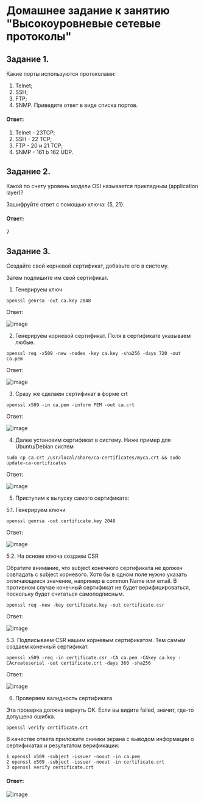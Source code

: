 # Домашнее задание к занятию "Высокоуровневые сетевые протоколы"

## Задание 1.

Какие порты используются протоколами:

1) Telnet;
2) SSH;
3) FTP;
4) SNMP.
Приведите ответ в виде списка портов.

#### Ответ: 

1) Telnet - 23TCP;
2) SSH - 22 TCP;
3) FTP - 20 и 21 TCP;
4) SNMP - 161 b 162 UDP.



## Задание 2.

Какой по счету уровень модели OSI называется прикладным (application layer)?

Зашифруйте ответ с помощью ключа: {5, 21}.

#### Ответ: 

7

## Задание 3.

Создайте свой корневой сертификат, добавьте его в систему.

Затем подпишите им свой сертификат.

1. Генерируем ключ

```
openssl genrsa -out ca.key 2048
```
Ответ:

![image](https://user-images.githubusercontent.com/121933872/226341743-694cb164-83fb-4fc0-9f8c-ecb69d482216.png)


2. Генерируем корневой сертификат. Поля в сертификате указываем любые.

```
openssl req -x509 -new -nodes -key ca.key -sha256 -days 720 -out ca.pem
```
Ответ:

![image](https://user-images.githubusercontent.com/121933872/226342451-3474c41c-ad02-4dee-ab4e-2706ce733ef8.png)


3. Сразу же сделаем сертификат в форме crt

```
openssl x509 -in ca.pem -inform PEM -out ca.crt
```
Ответ:

![image](https://user-images.githubusercontent.com/121933872/226342609-60540885-b5d6-4b27-b903-fedcb32f07b1.png)

4. Далее установим сертификат в систему. Ниже пример для Ubuntu/Debian систем

```
sudo cp ca.crt /usr/local/share/ca-certificates/myca.crt && sudo update-ca-certificates
```
Ответ:

![image](https://user-images.githubusercontent.com/121933872/226347169-5f75ac0d-e6d8-4123-8777-42e0fda4759d.png)

5. Приступим к выпуску самого сертификата:

5.1. Генерируем ключи

```
openssl genrsa -out certificate.key 2048
```
Ответ:

![image](https://user-images.githubusercontent.com/121933872/226347447-c0ce83f2-c541-4da8-aefc-47b82eed1ecc.png)

5.2. На основе ключа создаем CSR

Обратите внимание, что subject конечного сертификата не должен совпадать с subject корневого. Хотя бы в одном поле нужно указать отличающееся значение, например в common Name или email. В противном случае конечный сертификат не будет верифицироваться, поскольку будет считаться самоподписным.

```
openssl req -new -key certificate.key -out certificate.csr
```
Ответ:

![image](https://user-images.githubusercontent.com/121933872/226348048-a138bcf1-ec76-4ed4-8867-d851420f29fa.png)

5.3. Подписываем CSR нашим корневым сертификатом. Тем самым создаем конечный сертификат.

```
openssl x509 -req -in certificate.csr -CA ca.pem -CAkey ca.key -CAcreateserial -out certificate.crt -days 360 -sha256
```
Ответ:

![image](https://user-images.githubusercontent.com/121933872/226348299-a238ffb0-9374-4555-bf32-aa1c9038e52c.png)

6. Проверяем валидность сертификата

Эта проверка должна вернуть OK. Если вы видите failed, значит, где-то допущена ошибка.

```
openssl verify certificate.crt
```

В качестве ответа приложите снимки экрана с выводом информации о сертификатах и результатом верификации:

```
1 openssl x509 -subject -issuer -noout -in ca.pem
2 openssl x509 -subject -issuer -noout -in certificate.crt
3 openssl verify certificate.crt
```


#### Ответ: 

![image](https://user-images.githubusercontent.com/121933872/226521240-eaeffea8-c494-4d8c-8f66-634fc513b5e8.png)





